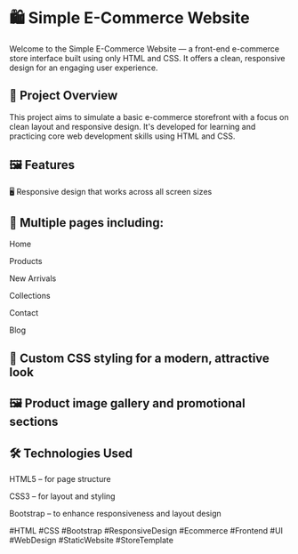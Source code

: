 # 🛍️ Simple E-Commerce Website
Welcome to the Simple E-Commerce Website — a front-end e-commerce store interface built using only HTML and CSS. It offers a clean, responsive design for an engaging user experience.

## 📌 Project Overview
This project aims to simulate a basic e-commerce storefront with a focus on clean layout and responsive design. It's developed for learning and practicing core web development skills using HTML and CSS.

## 🖼️ Features
🖥️ Responsive design that works across all screen sizes

## 🧭 Multiple pages including:

Home

Products

New Arrivals

Collections

Contact

Blog

## 🎨 Custom CSS styling for a modern, attractive look

## 🖼️ Product image gallery and promotional sections

## 🛠️ Technologies Used
HTML5 – for page structure

CSS3 – for layout and styling

Bootstrap – to enhance responsiveness and layout design

#HTML #CSS #Bootstrap #ResponsiveDesign #Ecommerce #Frontend #UI #WebDesign #StaticWebsite #StoreTemplate
